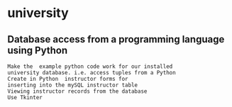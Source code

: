 # university
## Database access from a programming language using Python

```commandline
Make the  example python code work for our installed 
university database. i.e. access tuples from a Python
Create in Python  instructor forms for 
inserting into the mySQL instructor table
Viewing instructor records from the database
Use Tkinter
```